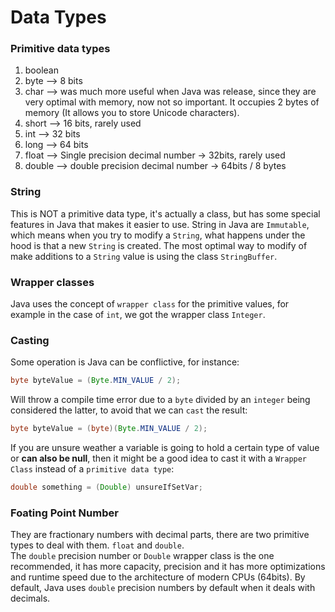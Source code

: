# Data Types


### Primitive data types
1. boolean
1. byte --> 8 bits
1. char --> was much more useful when Java was release, since they are very optimal with memory, now not so important. It occupies 2 bytes of memory (It allows you to store Unicode characters).
1. short --> 16 bits, rarely used
1. int --> 32 bits
1. long --> 64 bits
1. float --> Single precision decimal number -> 32bits, rarely used
1. double --> double precision decimal number -> 64bits / 8 bytes

### String
This is NOT a primitive data type, it's actually a class, but has some special features in Java that makes it easier to use. String in Java are `Immutable`, which means when you try to modify a `String`, what happens under the hood is that a new `String` is created. The most optimal way to modify of make additions to a `String` value is using the class `StringBuffer`.

### Wrapper classes
Java uses the concept of `wrapper class` for the primitive values, for example in the case of `int`, we got the wrapper class `Integer`.

### Casting
Some operation is Java can be conflictive, for instance:
```java
byte byteValue = (Byte.MIN_VALUE / 2);
```
Will throw a compile time error due to a `byte` divided by an `integer` being considered the latter, to avoid that we can `cast` the result:
```java
byte byteValue = (byte)(Byte.MIN_VALUE / 2);
```
If you are unsure weather a variable is going to hold a certain type of value or **can also be null**, then it might be a good idea to cast it with a `Wrapper Class` instead of a `primitive data type`:
```java
double something = (Double) unsureIfSetVar;
```

### Foating Point Number
They are fractionary numbers with decimal parts, there are two primitive types to deal with them. `float` and `double`.  
The `double` precision number or `Double` wrapper class is the one recommended, it has more capacity, precision and it has more optimizations and runtime speed due to the architecture of modern CPUs (64bits). By default, Java uses `double` precision numbers by default when it deals with decimals.
